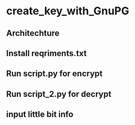 # create_key_with_GnuPG
## Architechture
## Install reqriments.txt
## Run script.py for encrypt
## Run script_2.py for decrypt 
## input little bit info

